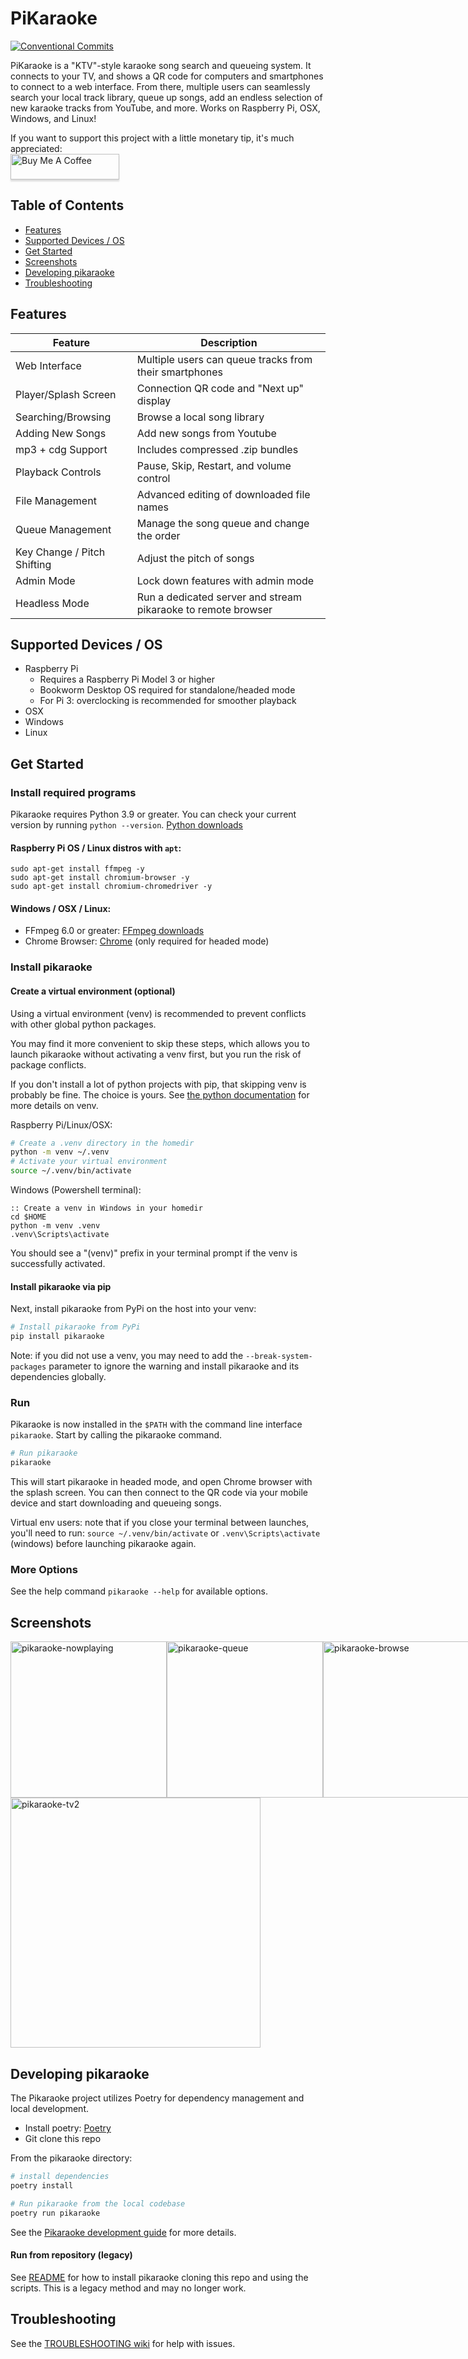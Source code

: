 # PiKaraoke

[![Conventional Commits](https://img.shields.io/badge/Conventional%20Commits-1.0.0-green.svg)](https://conventionalcommits.org)

PiKaraoke is a "KTV"-style karaoke song search and queueing system. It connects to your TV, and shows a QR code for computers and smartphones to connect to a web interface. From there, multiple users can seamlessly search your local track library, queue up songs, add an endless selection of new karaoke tracks from YouTube, and more. Works on Raspberry Pi, OSX, Windows, and Linux!

If you want to support this project with a little monetary tip, it's much appreciated: <br/>
<a href="https://www.buymeacoffee.com/vicwomg" target="_blank"><img src="https://www.buymeacoffee.com/assets/img/custom_images/orange_img.png" alt="Buy Me A Coffee" style="height: 41px !important;width: 174px !important;box-shadow: 0px 3px 2px 0px rgba(190, 190, 190, 0.5) !important;-webkit-box-shadow: 0px 3px 2px 0px rgba(190, 190, 190, 0.5) !important;" ></a>

## Table of Contents

- [Features](#features)
- [Supported Devices / OS](#supported-devices--os)
- [Get Started](#get-started)
- [Screenshots](#screenshots)
- [Developing pikaraoke](#developing-pikaraoke)
- [Troubleshooting](#troubleshooting)

## Features

| **Feature**                 | **Description**                                               |
| --------------------------- | ------------------------------------------------------------- |
| Web Interface               | Multiple users can queue tracks from their smartphones        |
| Player/Splash Screen        | Connection QR code and "Next up" display                      |
| Searching/Browsing          | Browse a local song library                                   |
| Adding New Songs            | Add new songs from Youtube                                    |
| mp3 + cdg Support           | Includes compressed .zip bundles                              |
| Playback Controls           | Pause, Skip, Restart, and volume control                      |
| File Management             | Advanced editing of downloaded file names                     |
| Queue Management            | Manage the song queue and change the order                    |
| Key Change / Pitch Shifting | Adjust the pitch of songs                                     |
| Admin Mode                  | Lock down features with admin mode                            |
| Headless Mode               | Run a dedicated server and stream pikaraoke to remote browser |

## Supported Devices / OS

- Raspberry Pi
  - Requires a Raspberry Pi Model 3 or higher
  - Bookworm Desktop OS required for standalone/headed mode
  - For Pi 3: overclocking is recommended for smoother playback
- OSX
- Windows
- Linux

## Get Started

### Install required programs

Pikaraoke requires Python 3.9 or greater. You can check your current version by running `python --version`. [Python downloads](https://www.python.org/downloads/)

#### Raspberry Pi OS / Linux distros with `apt`:

```
sudo apt-get install ffmpeg -y
sudo apt-get install chromium-browser -y
sudo apt-get install chromium-chromedriver -y
```

#### Windows / OSX / Linux:

- FFmpeg 6.0 or greater: [FFmpeg downloads](https://ffmpeg.org/download.html)
- Chrome Browser: [Chrome](http://google.com/chrome) (only required for headed mode)

### Install pikaraoke

#### Create a virtual environment (optional)

Using a virtual environment (venv) is recommended to prevent conflicts with other global python packages.

You may find it more convenient to skip these steps, which allows you to launch pikaraoke without activating a venv first, but you run the risk of package conflicts.

If you don't install a lot of python projects with pip, that skipping venv is probably be fine. The choice is yours. See [the python documentation](https://docs.python.org/3/library/venv.html) for more details on venv.

Raspberry Pi/Linux/OSX:

```sh
# Create a .venv directory in the homedir
python -m venv ~/.venv
# Activate your virtual environment
source ~/.venv/bin/activate
```

Windows (Powershell terminal):

```batch
:: Create a venv in Windows in your homedir
cd $HOME
python -m venv .venv
.venv\Scripts\activate
```

You should see a "(venv)" prefix in your terminal prompt if the venv is successfully activated.

#### Install pikaraoke via pip

Next, install pikaraoke from PyPi on the host into your venv:

```sh
# Install pikaraoke from PyPi
pip install pikaraoke
```

Note: if you did not use a venv, you may need to add the `--break-system-packages` parameter to ignore the warning and install pikaraoke and its dependencies globally.

### Run

Pikaraoke is now installed in the `$PATH` with the command line interface `pikaraoke`. Start by calling the pikaraoke command.

```sh
# Run pikaraoke
pikaraoke
```

This will start pikaraoke in headed mode, and open Chrome browser with the splash screen. You can then connect to the QR code via your mobile device and start downloading and queueing songs.

Virtual env users: note that if you close your terminal between launches, you'll need to run:
`source ~/.venv/bin/activate` or `.venv\Scripts\activate` (windows) before launching pikaraoke again.

### More Options

See the help command `pikaraoke --help` for available options.

## Screenshots

<div style="display: flex">
<img width="250" alt="pikaraoke-nowplaying" src="https://user-images.githubusercontent.com/4107190/95813193-2cd5c180-0ccc-11eb-89f4-11a69676dc6f.png">
<img width="250" alt="pikaraoke-queue" src="https://user-images.githubusercontent.com/4107190/95813195-2d6e5800-0ccc-11eb-8f00-1369350a8a1c.png">
<img width="250"  alt="pikaraoke-browse" src="https://user-images.githubusercontent.com/4107190/95813182-27787700-0ccc-11eb-82c8-fde7f0a631c1.png">
<img width="250"  alt="pikaraoke-search1" src="https://user-images.githubusercontent.com/4107190/95813197-2e06ee80-0ccc-11eb-9bf9-ddb24d988332.png">
<img width="250"  alt="pikaraoke-search2" src="https://user-images.githubusercontent.com/4107190/95813190-2ba49480-0ccc-11eb-84e3-f902cbd489a2.png">
</div>
<img width="400" alt="pikaraoke-tv2" src="https://user-images.githubusercontent.com/4107190/95813564-019fa200-0ccd-11eb-95e1-57a002c357a3.png">
  </p>

## Developing pikaraoke

The Pikaraoke project utilizes Poetry for dependency management and local development.

- Install poetry: [Poetry](https://python-poetry.org/docs/#installation)
- Git clone this repo

From the pikaraoke directory:

```sh
# install dependencies
poetry install
```

```sh
# Run pikaraoke from the local codebase
poetry run pikaraoke
```

See the [Pikaraoke development guide](https://github.com/vicwomg/pikaraoke/wiki/Pikaraoke-development-guide) for more details.

#### Run from repository (legacy)

See [README](../scripts/README.md) for how to install pikaraoke cloning this repo and using the
scripts. This is a legacy method and may no longer work.

## Troubleshooting

See the [TROUBLESHOOTING wiki](https://github.com/vicwomg/pikaraoke/wiki/FAQ-&-Troubleshooting) for help with issues.
